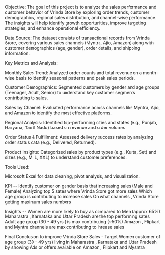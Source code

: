 Objective:
The goal of this project is to analyze the sales performance and customer behavior of Vrinda Store by exploring order trends, customer demographics, regional sales distribution, and channel-wise performance. The insights will help identify growth opportunities, improve targeting strategies, and enhance operational efficiency.

Data Source:
The dataset consists of transactional records from Vrinda Store, covering various sales channels (Myntra, Ajio, Amazon) along with customer demographics (age, gender), order details, and shipping information.

Key Metrics and Analysis:

Monthly Sales Trend:
Analyzed order counts and total revenue on a month-wise basis to identify seasonal patterns and peak sales periods.

Customer Demographics:
Segmented customers by gender and age groups (Teenager, Adult, Senior) to understand key customer segments contributing to sales.

Sales by Channel:
Evaluated performance across channels like Myntra, Ajio, and Amazon to identify the most effective platforms.

Regional Analysis:
Identified top-performing cities and states (e.g., Punjab, Haryana, Tamil Nadu) based on revenue and order volume.

Order Status & Fulfillment:
Assessed delivery success rates by analyzing order status data (e.g., Delivered, Returned).

Product Insights:
Categorized sales by product types (e.g., Kurta, Set) and sizes (e.g., M, L, XXL) to understand customer preferences.

Tools Used:

Microsoft Excel for data cleaning, pivot analysis, and visualization.

KPI --
Identify customer on gender basis that increasing sales  (Male and Female)
Analyzing top 5 sates where Vrinda Store got more sales
Which age group is contributing to increase sales 
On what channels , Vrinda Store getting maximum sales numbers

Insights --
Women are more likely to buy as compared to Men (approx 65%)
Maharastra , Karnataka and Uttar Pradesh are the top performing sates
Adult age group (30 - 49 yrs ) is max contributing (~50%)
Amazon , Flipkart and Myntra channels are max contributing to inrease sales 

Final Conclusion to improve Vrinda Store Sales - 
Target Women customer of age group (30 - 49 yrs) living in Maharastra , Karnataka and Uttar Pradesh by showing Ads or offers available on Amazon , Flipkart and Mysntra      

